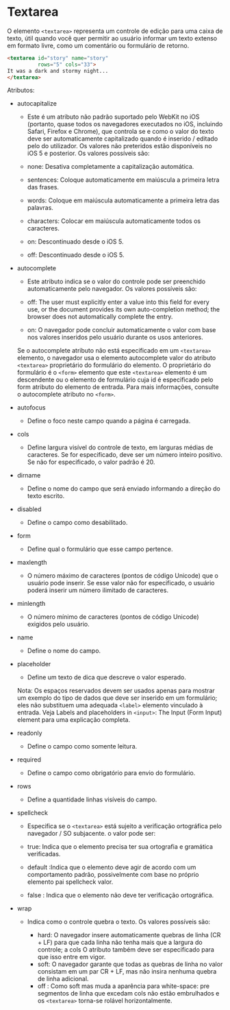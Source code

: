 # Textarea

O elemento `<textarea>` representa um controle de edição para uma caixa de texto, útil quando você quer permitir ao usuário informar um texto extenso em formato livre, como um comentário ou formulário de retorno.

```html
<textarea id="story" name="story"
          rows="5" cols="33">
It was a dark and stormy night...
</textarea>
```

Atributos:

* autocapitalize 
    * Este é um atributo não padrão suportado pelo WebKit no iOS (portanto, quase todos os navegadores executados no iOS, incluindo Safari, Firefox e Chrome), que controla se e como o valor do texto deve ser automaticamente capitalizado quando é inserido / editado pelo do utilizador. Os valores não preteridos estão disponíveis no iOS 5 e posterior. Os valores possíveis são:
    
    * none: Desativa completamente a capitalização automática.
    * sentences: Coloque automaticamente em maiúscula a primeira letra das frases.
    * words: Coloque em maiúscula automaticamente a primeira letra das palavras.
    * characters: Colocar em maiúscula automaticamente todos os caracteres.
    * on:  Descontinuado desde o iOS 5.
    * off:  Descontinuado desde o iOS 5.

* autocomplete
    * Este atributo indica se o valor do controle pode ser preenchido automaticamente pelo navegador. Os valores possíveis são:

    * off: The user must explicitly enter a value into this field for every use, or the document provides its own auto-completion method; the browser does not automatically complete the entry.
    * on: O navegador pode concluir automaticamente o valor com base nos valores inseridos pelo usuário durante os usos anteriores.

    Se o autocomplete atributo não está especificado em um `<textarea>` elemento, o navegador usa o elemento autocomplete valor do atributo `<textarea>` proprietário do formulário do elemento. O proprietário do formulário é o `<form>` elemento que este `<textarea>` elemento é um descendente ou o elemento de formulário cuja id é especificado pelo form atributo do elemento de entrada. Para mais informações, consulte o autocomplete atributo no `<form>`.

* autofocus
    * Define o foco neste campo quando a página é carregada. 
 
* cols
    * Define largura visível do controle de texto, em larguras médias de caracteres. Se for especificado, deve ser um número inteiro positivo. Se não for especificado, o valor padrão é 20.

* dirname
    * Define o nome do campo que será enviado informando a direção do texto escrito.

* disabled
    * Define o campo como desabilitado.

* form
    * Define qual o formulário que esse campo pertence.

* maxlength
    * O número máximo de caracteres (pontos de código Unicode) que o usuário pode inserir. Se esse valor não for especificado, o usuário poderá inserir um número ilimitado de caracteres.

* minlength
    * O número mínimo de caracteres (pontos de código Unicode) exigidos pelo usuário.

* name
    * Define o nome do campo.

* placeholder
    * Define um texto de dica que descreve o valor esperado.
    
    Nota: Os espaços reservados devem ser usados apenas para mostrar um exemplo do tipo de dados que deve ser inserido em um formulário; eles não substituem uma adequada `<label>` elemento vinculado à entrada. Veja Labels and placeholders in `<input>`: The Input (Form Input) element para uma explicação completa.

* readonly
    * Define o campo como somente leitura. 

* required
    * Define o campo como obrigatório para envio do formulário.

* rows
    * Define a quantidade linhas visíveis do campo. 

* spellcheck
    * Especifica se o `<textarea>` está sujeito a verificação ortográfica pelo navegador / SO subjacente. o valor pode ser:
    
    * true: Indica que o elemento precisa ter sua ortografia e gramática verificadas.
    * default :Indica que o elemento deve agir de acordo com um comportamento padrão, possivelmente com base no próprio elemento pai spellcheck valor.
    * false : Indica que o elemento não deve ter verificação ortográfica.

* wrap
    * Indica como o controle quebra o texto. Os valores possíveis são:
    
        * hard: O navegador insere automaticamente quebras de linha (CR + LF) para que cada linha não tenha mais que a largura do controle; a cols O atributo também deve ser especificado para que isso entre em vigor.
        * soft: O navegador garante que todas as quebras de linha no valor consistam em um par CR + LF, mas não insira nenhuma quebra de linha adicional.
        * off : Como soft mas muda a aparência para white-space: pre segmentos de linha que excedam cols não estão embrulhados e os `<textarea>` torna-se rolável horizontalmente.
